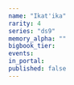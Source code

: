 ```yaml
---
name: "Ikat'ika"
rarity: 4
series: "ds9"
memory_alpha: ""
bigbook_tier:
events:
in_portal:
published: false
---
```

